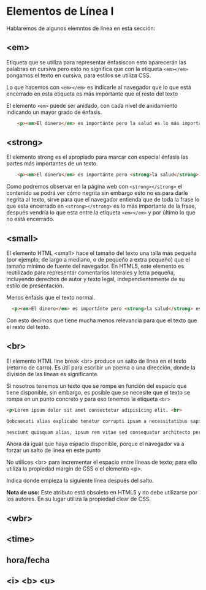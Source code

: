 # Elementos de Línea I

Hablaremos de algunos elemntos de línea en esta sección:

## \<em>
Etiqueta que se utiliza para representar énfasiscon esto aparecerán las palabras en cursiva pero esto no significa que con la etiqueta `<em></em>` pongamos el texto en cursiva, para estilos se utiliza CSS.

Lo que hacemos con `<em></em>` es indicarle al navegador que lo que está encerrado en esta etiqueta es más importante que el resto del texto

El elemento ``<em>`` puede ser anidado, con cada nivel de anidamiento indicando un mayor grado de énfasis.

~~~html
    <p><em>El dinero</em> es importánte pero la salud es lo más importante</p>
~~~


## \<strong>

El elemento strong es el apropiado para marcar con especial énfasis las partes más importantes de un texto.

~~~html
    <p><em>El dinero</em> es importánte pero <strong>la salud</strong> es lo más importante</p>
~~~

Como podremos observar en la página web con `<strong></strong>` el contenido se podrá ver cómo negrita sin embargo esto no es para darle negrita al texto, sirve para que el navegador entienda que de toda la frase lo que esta encerrado en `<strong></strong>` es lo más importante de la frase, después vendría lo que esta entre la etiqueta `<em></em>` y por último lo que no está encerrado.

## \<small>
El elemento HTML \<small> hace el tamaño del texto una talla más pequeña (por ejemplo, de largo a mediano, o de pequeño a extra pequeño) que el tamaño mínimo de fuente del navegador. En HTML5, este elemento es reutilizado para representar comentarios laterales y letra pequeña, incluyendo derechos de autor y texto legal, independientemente de su estilo de presentación.

Menos énfasis que el texto normal.

~~~html
  <p><em>El dinero</em> es importánte pero <strong>la salud</strong> es lo más importante. <small>Saludos!</small></p>
~~~

Con esto decimos que tiene mucha menos relevancia para que el texto que el resto del texto.

## \<br>

El elemento HTML line break \<br> produce un salto de línea en el texto (retorno de carro). Es útil para escribir un poema o una dirección, donde la división de las líneas es significante.

Si nosotros tenemos un texto que se rompe en función del espacio que tiene disponible, sin embargo, es posible que se necesite que el texto se rompa en un punto concreto y para eso tenemos la etiqueta `<br>`

~~~html
<p>Lorem ipsum dolor sit amet consectetur adipisicing elit. <br> 

Qobcaecati alias explicabo tenetur corrupti ipsam a necessitatibus sapiente incidunt? Quos voluptates porro maiores, <br>

nesciunt quisquam alias, ipsum rem vitae sed consequatur architecto perferendis amet aliquid ea sequi cupiditate obcaecati corporis quod? Ducimus sapiente ipsa error?.</p>

~~~

Ahora dá igual que haya espacio disponible, porque el navegador va a forzar un salto de línea en este punto

No utilices \<br> para incrementar el espacio entre líneas de texto; para ello utiliza la propiedad margin de CSS o el elemento \<p>.

Indica donde empieza la siguiente línea después del salto.

**Nota de uso:** Este atributo está obsoleto en HTML5 y no debe utilizarse por los autores. En su lugar utiliza la propiedad clear de CSS.

## \<wbr>


## \<time>


## hora/fecha


## \<i> \<b> \<u>